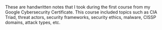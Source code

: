 These are handwritten notes that I took during the first course from my Google Cybersecurity Certificate. This course included topics such as CIA Triad, threat actors, security frameworks, security ethics, malware, CISSP domains, attack types, etc.
